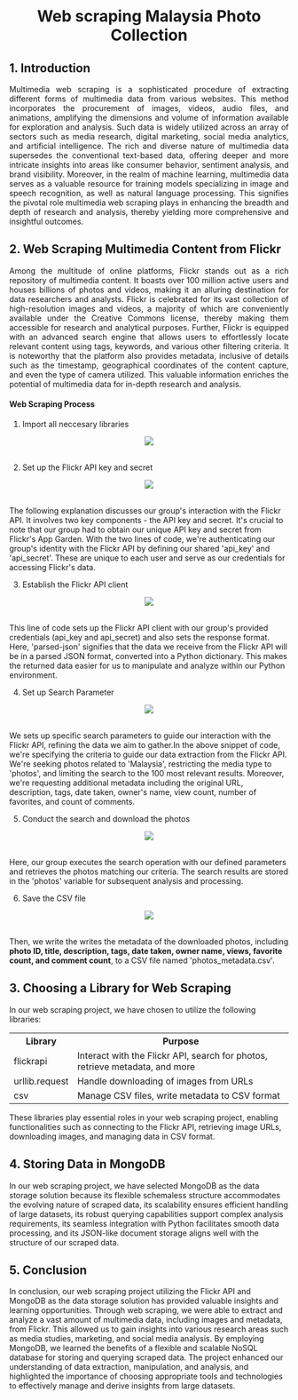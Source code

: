 <h1 align=center>Web scraping Malaysia Photo Collection</h1>

## 1. Introduction

<p align=justify>Multimedia web scraping is a sophisticated procedure of extracting different forms of multimedia data from various websites. This method incorporates the procurement of images, videos, audio files, and animations, amplifying the dimensions and volume of information available for exploration and analysis. Such data is widely utilized across an array of sectors such as media research, digital marketing, social media analytics, and artificial intelligence. The rich and diverse nature of multimedia data supersedes the conventional text-based data, offering deeper and more intricate insights into areas like consumer behavior, sentiment analysis, and brand visibility. Moreover, in the realm of machine learning, multimedia data serves as a valuable resource for training models specializing in image and speech recognition, as well as natural language processing. This signifies the pivotal role multimedia web scraping plays in enhancing the breadth and depth of research and analysis, thereby yielding more comprehensive and insightful outcomes.</p>

## 2. Web Scraping Multimedia Content from Flickr

<p align=justify>Among the multitude of online platforms, Flickr stands out as a rich repository of multimedia content. It boasts over 100 million active users and houses billions of photos and videos, making it an alluring destination for data researchers and analysts. Flickr is celebrated for its vast collection of high-resolution images and videos, a majority of which are conveniently available under the Creative Commons license, thereby making them accessible for research and analytical purposes. Further, Flickr is equipped with an advanced search engine that allows users to effortlessly locate relevant content using tags, keywords, and various other filtering criteria. It is noteworthy that the platform also provides metadata, inclusive of details such as the timestamp, geographical coordinates of the content capture, and even the type of camera utilized. This valuable information enriches the potential of multimedia data for in-depth research and analysis.</p>

<h4> Web Scraping Process </h4>

1. Import all neccesary libraries

<div align="center">
  <img src="https://github.com/drshahizan/special-topic-data-engineering/assets/95403713/f5e361c7-fa79-4c35-ba07-46c37cf3600c">
</div></br>

2. Set up the Flickr API key and secret

<div align="center">
  <img src="https://github.com/drshahizan/special-topic-data-engineering/assets/95403713/8b8bd541-8f78-4f28-ad0c-48db1520a207">
</div></br>

The following explanation discusses our group's interaction with the Flickr API. It involves two key components - the API key and secret. It's crucial to note that our group had to obtain our unique API key and secret from Flickr's App Garden. With the two lines of code, we're authenticating our group's identity with the Flickr API by defining our shared 'api_key' and 'api_secret'. These are unique to each user and serve as our credentials for accessing Flickr's data.

3. Establish the Flickr API client

<div align="center">
  <img src="https://github.com/drshahizan/special-topic-data-engineering/assets/95403713/8f2ab77b-d7d6-4775-94d4-1ddf4824293e">
</div></br>

This line of code sets up the Flickr API client with our group's provided credentials (api_key and api_secret) and also sets the response format. Here, 'parsed-json' signifies that the data we receive from the Flickr API will be in a parsed JSON format, converted into a Python dictionary. This makes the returned data easier for us to manipulate and analyze within our Python environment.

4. Set up Search Parameter

<div align="center">
  <img src="https://github.com/drshahizan/special-topic-data-engineering/assets/95403713/139449a4-a0fc-4b13-86ec-4bb12ca12b15">
</div></br>

 We sets up specific search parameters to guide our interaction with the Flickr API, refining the data we aim to gather.In the above snippet of code, we're specifying the criteria to guide our data extraction from the Flickr API. We're seeking photos related to 'Malaysia', restricting the media type to 'photos', and limiting the search to the 100 most relevant results. Moreover, we're requesting additional metadata including the original URL, description, tags, date taken, owner's name, view count, number of favorites, and count of comments.

5. Conduct the search and download the photos

<div align="center">
  <img src="https://github.com/drshahizan/special-topic-data-engineering/assets/95403713/40c7e3e7-2ae8-491c-ac21-f3e93e2835b0">
</div></br>

Here, our group executes the search operation with our defined parameters and retrieves the photos matching our criteria. The search results are stored in the 'photos' variable for subsequent analysis and processing.

6. Save the CSV file

<div align="center">
  <img src="https://github.com/drshahizan/special-topic-data-engineering/assets/95403713/5a041e4e-68c7-4e63-9010-a106e3344f40">
</div></br>

Then, we write the writes the metadata of the downloaded photos, including <b> photo ID, title, description, tags, date taken, owner name, views, favorite count, and comment count</b>, to a CSV file named 'photos_metadata.csv'.

## 3.  Choosing a Library for Web Scraping

In our web scraping project, we have chosen to utilize the following libraries:

<table>
  <tr>
    <th>Library</th>
    <th>Purpose</th>
  </tr>
  <tr>
    <td>flickrapi</td>
    <td>Interact with the Flickr API, search for photos, retrieve metadata, and more</td>
  </tr>
  <tr>
    <td>urllib.request</td>
    <td>Handle downloading of images from URLs</td>
  </tr>
  <tr>
    <td>csv</td>
    <td>Manage CSV files, write metadata to CSV format</td>
  </tr>
</table>

These libraries play essential roles in your web scraping project, enabling functionalities such as connecting to the Flickr API, retrieving image URLs, downloading images, and managing data in CSV format.

## 4.  Storing Data in MongoDB

In our web scraping project, we have selected MongoDB as the data storage solution because its flexible schemaless structure accommodates the evolving nature of scraped data, its scalability ensures efficient handling of large datasets, its robust querying capabilities support complex analysis requirements, its seamless integration with Python facilitates smooth data processing, and its JSON-like document storage aligns well with the structure of our scraped data.

## 5.  Conclusion

In conclusion, our web scraping project utilizing the Flickr API and MongoDB as the data storage solution has provided valuable insights and learning opportunities. Through web scraping, we were able to extract and analyze a vast amount of multimedia data, including images and metadata, from Flickr. This allowed us to gain insights into various research areas such as media studies, marketing, and social media analysis. By employing MongoDB, we learned the benefits of a flexible and scalable NoSQL database for storing and querying scraped data. The project enhanced our understanding of data extraction, manipulation, and analysis, and highlighted the importance of choosing appropriate tools and technologies to effectively manage and derive insights from large datasets.
